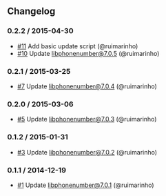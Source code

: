 ## Changelog

### 0.2.2 / 2015-04-30
- [#11](https://github.com/seegno/google-libphonenumber/pull/11) Add basic update script (@ruimarinho)
- [#10](https://github.com/seegno/google-libphonenumber/pull/10) Update libphonenumber@7.0.5 (@ruimarinho)

### 0.2.1 / 2015-03-25
- [#7](https://github.com/seegno/google-libphonenumber/pull/7) Update libphonenumber@7.0.4 (@ruimarinho)

### 0.2.0 / 2015-03-06
- [#5](https://github.com/seegno/google-libphonenumber/pull/5) Update libphonenumber@7.0.3 (@ruimarinho)

### 0.1.2 / 2015-01-31
- [#3](https://github.com/seegno/google-libphonenumber/pull/3) Update libphonenumber@7.0.2 (@ruimarinho)

### 0.1.1 / 2014-12-19
- [#1](https://github.com/seegno/google-libphonenumber/pull/1) Update libphonenumber@7.0.1 (@ruimarinho)
